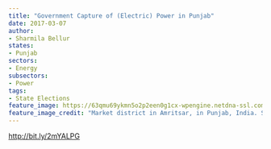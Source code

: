 ```yaml
---
title: "Government Capture of (Electric) Power in Punjab"
date: 2017-03-07
author:
- Sharmila Bellur
states:
- Punjab
sectors:
- Energy
subsectors:
- Power
tags:
- State Elections
feature_image: https://63qmu69ykmn5o2p2een0g1cx-wpengine.netdna-ssl.com/wp-content/uploads/2017/03/6352922063_677265fd75_c.jpg
feature_image_credit: "Market district in Amritsar, in Punjab, India. Source: Rwoan’s flickr photostream, used under a creative commons license."
---
```


http://bit.ly/2mYALPG
